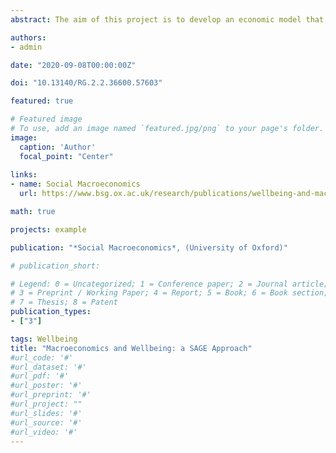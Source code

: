 ```yaml
---
abstract: The aim of this project is to develop an economic model that improves on existing ones in capturing wellbeing outcomes stemming from economic shocks. The premise is that personal welfare depends on more than just preference satisfaction and that the other determinants, which are affected by economic choices may not be captured by standard models. A theoretical approach for representing wellbeing more completely, the SAGE framework, is presented as the basis for this analysis and adapted to a Bewley-class model. Some parameters are derived from data while others are calibrated in an equilibrium state, and then a modest productivity shock is simulated to understand how groups in different wealth categories respond and what the wellbeing implications are. While the model needs further development, the results follow some general patterns observed in economic data and offer insights into behaviour of the different wealth groups, including a decoupling of personal welfare dimensions following a productivity shock. In general, the introduction of wellbeing into the model shows promise for future development that better encompasses the motivations of groups and their responses to changes in their economic environments.

authors:
- admin

date: "2020-09-08T00:00:00Z"

doi: "10.13140/RG.2.2.36600.57603"

featured: true

# Featured image
# To use, add an image named `featured.jpg/png` to your page's folder. 
image:
  caption: 'Author'
  focal_point: "Center"
  
links:
- name: Social Macroeconomics
  url: https://www.bsg.ox.ac.uk/research/publications/wellbeing-and-macroeconomics-sage-approach

math: true

projects: example

publication: "*Social Macroeconomics*, (University of Oxford)"

# publication_short: 

# Legend: 0 = Uncategorized; 1 = Conference paper; 2 = Journal article;
# 3 = Preprint / Working Paper; 4 = Report; 5 = Book; 6 = Book section;
# 7 = Thesis; 8 = Patent
publication_types:
- ["3"]

tags: Wellbeing
title: "Macroeconomics and Wellbeing: a SAGE Approach"
#url_code: '#'
#url_dataset: '#'
#url_pdf: '#'
#url_poster: '#'
#url_preprint: '#'
#url_project: ""
#url_slides: '#'
#url_source: '#'
#url_video: '#'
---
```


